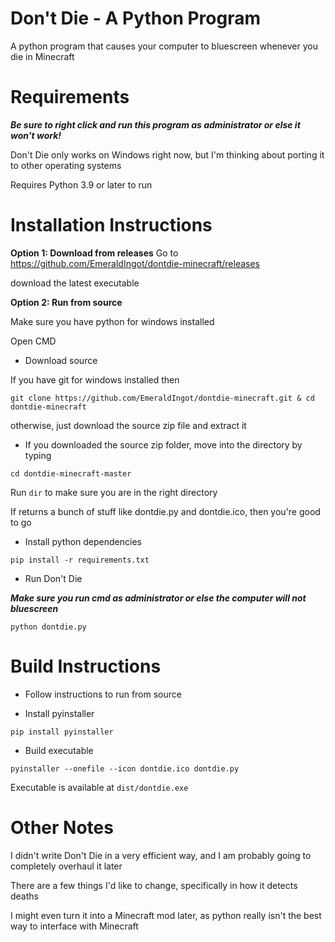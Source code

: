 # Don't Die - A Python Program
A python program that causes your computer to bluescreen whenever you die in Minecraft

# Requirements
***Be sure to right click and run this program as administrator or else it won't work!***

Don't Die only works on Windows right now, but I'm thinking about porting it to other operating systems

Requires Python 3.9 or later to run

# Installation Instructions
**Option 1: Download from releases**
Go to https://github.com/EmeraldIngot/dontdie-minecraft/releases

download the latest executable


**Option 2: Run from source**

Make sure you have python for windows installed

Open CMD

 - Download source
 
 If you have git for windows installed then 

 `git clone https://github.com/EmeraldIngot/dontdie-minecraft.git & cd dontdie-minecraft`
 
 otherwise, just download the source zip file and extract it
 
 - If you downloaded the source zip folder, move into the directory by typing
 
 `cd dontdie-minecraft-master`
 
 Run `dir` to make sure you are in the right directory
 
 If returns a bunch of stuff like dontdie.py and dontdie.ico, then you're good to go
 
 - Install python dependencies
  
`pip install -r requirements.txt`

 - Run Don't Die
 
 ***Make sure you run cmd as administrator or else the computer will not bluescreen***
 
 `python dontdie.py`


# Build Instructions

 - Follow instructions to run from source
 
 - Install pyinstaller
 
 `pip install pyinstaller`

 - Build executable
 
 `pyinstaller --onefile --icon dontdie.ico dontdie.py`

Executable is available at `dist/dontdie.exe`


# Other Notes
I didn't write Don't Die in a very efficient way, and I am probably going to completely overhaul it later

There are a few things I'd like to change, specifically in how it detects deaths

I might even turn it into a Minecraft mod later, as python really isn't the best way to interface with Minecraft
